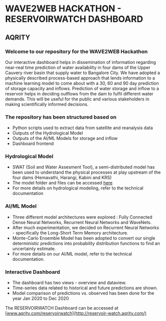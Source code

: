 # WAVE2WEB HACKATHON - RESERVOIRWATCH DASHBOARD 
## AQRITY

### Welcome to our repository for the WAVE2WEB Hackathon

Our interactive dashboard helps in dissemination of information regarding near-real time prediction of water availability in four dams of the Upper Cauvery river basin that supply water to Bangalore City. We have adopted a physically described process-based approach that lends information to a machine learning model to come about with a 30, 60 and 90 day prediction of storage capacity and inflows. Prediction of water storage and inflow to a reservoir helps in deciding outflows from the dam to fulfil different water demands. This will be useful for the public and various stakeholders in making scientifically informed decisions.

### The repository has been structured based on
- Python scripts used to extract data from satellite and reanalysis data
- Outputs of the Hydrological Model
- Outputs of the AI/ML Models for storage and inflow
- Dashboard frontend

### Hydrological Model

- SWAT (Soil and Water Assesment Tool), a semi-distributed model has been used to understand the physical processes at play upstream of the four dams (Hemavathi, Harangi, Kabini and KRS)
- The model folder and files can be accessed [here](https://drive.google.com/drive/folders/1Z8Cff8hQNjiEutE76atbjrNk2J5_oQoz)
- For more details on hydrological modeling, refer to the technical documentation

### AI/ML Model

- Three different model architectures were explored : Fully Connected Dense Neural Networks, Recurrent Neural Networks and WaveNets. 
- After much experimentation, we decided on Recurrent Neural Networks - specifically the Long-Short Term Memory architecture.
- Monte-Carlo Ensemble Model has been adopted to convert our single deterministic predictions into probability distribution functions to find an uncertainty estimate.
- For more details on our AI/ML model, refer to the technical documentation.

### Interactive Dashboard

- The dashboard has two views - overview and dataview.
- Time-series data related to historical and future predictions are shown.
- Model comparison of predictions vs. observed has been done for the year Jan 2020 to Dec 2020

The RESERVOIRWATCH Dashboard can be accessed at [www.aqrity.com/reservoirwatch](http://reservoir-watch.aqrity.com/)
